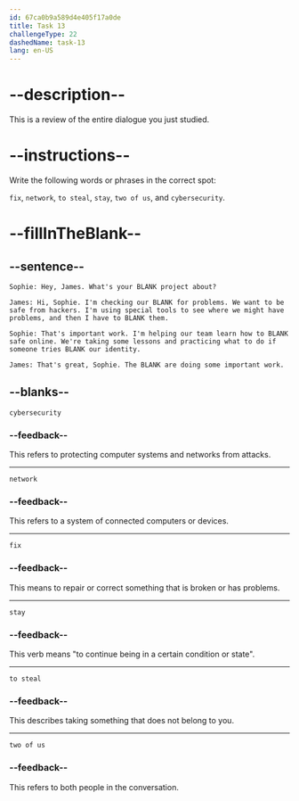 ```yaml
---
id: 67ca0b9a589d4e405f17a0de
title: Task 13
challengeType: 22
dashedName: task-13
lang: en-US
---
```


<!-- REVIEW -->

# --description--

This is a review of the entire dialogue you just studied.

# --instructions--

Write the following words or phrases in the correct spot:

`fix`, `network`, `to steal`, `stay`, `two of us`, and `cybersecurity`.

# --fillInTheBlank--

## --sentence--

`Sophie: Hey, James. What's your BLANK project about?`

`James: Hi, Sophie. I'm checking our BLANK for problems. We want to be safe from hackers. I'm using special tools to see where we might have problems, and then I have to BLANK them.`

`Sophie: That's important work. I'm helping our team learn how to BLANK safe online. We're taking some lessons and practicing what to do if someone tries BLANK our identity.`

`James: That's great, Sophie. The BLANK are doing some important work.`

## --blanks--  

`cybersecurity`

### --feedback--  

This refers to protecting computer systems and networks from attacks.

---

`network`

### --feedback--

This refers to a system of connected computers or devices. 

---

`fix`

### --feedback--

This means to repair or correct something that is broken or has problems.

---

`stay`

### --feedback--  

This verb means "to continue being in a certain condition or state". 

---

`to steal`

### --feedback--  

This describes taking something that does not belong to you.

---

`two of us`  

### --feedback-- 

This refers to both people in the conversation.
